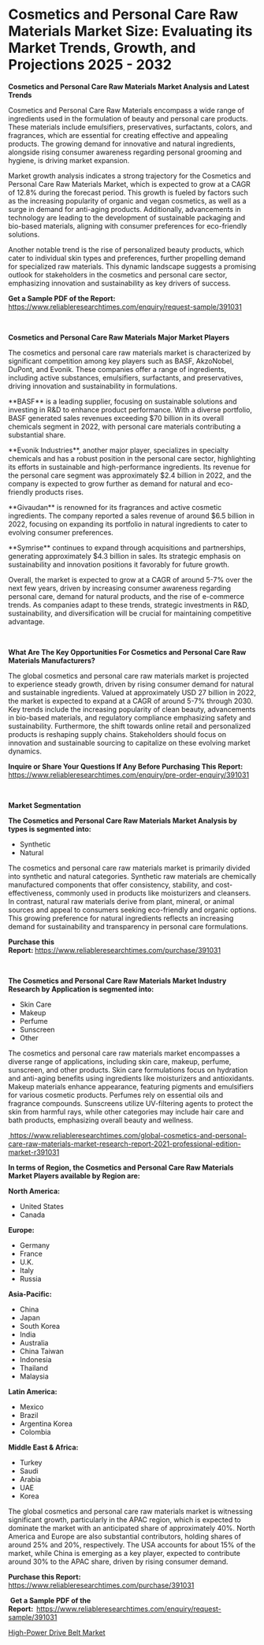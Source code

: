 <p><h1>Cosmetics and Personal Care Raw Materials Market Size: Evaluating its Market Trends, Growth, and Projections 2025 - 2032</h1></p><p><strong>Cosmetics and Personal Care Raw Materials Market Analysis and Latest Trends</strong></p>
<p><p>Cosmetics and Personal Care Raw Materials encompass a wide range of ingredients used in the formulation of beauty and personal care products. These materials include emulsifiers, preservatives, surfactants, colors, and fragrances, which are essential for creating effective and appealing products. The growing demand for innovative and natural ingredients, alongside rising consumer awareness regarding personal grooming and hygiene, is driving market expansion.</p><p>Market growth analysis indicates a strong trajectory for the Cosmetics and Personal Care Raw Materials Market, which is expected to grow at a CAGR of 12.8% during the forecast period. This growth is fueled by factors such as the increasing popularity of organic and vegan cosmetics, as well as a surge in demand for anti-aging products. Additionally, advancements in technology are leading to the development of sustainable packaging and bio-based materials, aligning with consumer preferences for eco-friendly solutions.</p><p>Another notable trend is the rise of personalized beauty products, which cater to individual skin types and preferences, further propelling demand for specialized raw materials. This dynamic landscape suggests a promising outlook for stakeholders in the cosmetics and personal care sector, emphasizing innovation and sustainability as key drivers of success.</p></p>
<p><strong>Get a Sample PDF of the Report:&nbsp;</strong> <a href="https://www.reliableresearchtimes.com/enquiry/request-sample/391031?utm_campaign=3063&utm_medium=2&utm_source=Github&utm_content=ia&utm_term=29032025&utm_id=cosmetics-and-personal-care-raw-materials">https://www.reliableresearchtimes.com/enquiry/request-sample/391031</a></p>
<p>&nbsp;</p>
<p><strong>Cosmetics and Personal Care Raw Materials Major Market Players</strong></p>
<p><p>The cosmetics and personal care raw materials market is characterized by significant competition among key players such as BASF, AkzoNobel, DuPont, and Evonik. These companies offer a range of ingredients, including active substances, emulsifiers, surfactants, and preservatives, driving innovation and sustainability in formulations.</p><p>**BASF** is a leading supplier, focusing on sustainable solutions and investing in R&D to enhance product performance. With a diverse portfolio, BASF generated sales revenues exceeding $70 billion in its overall chemicals segment in 2022, with personal care materials contributing a substantial share.</p><p>**Evonik Industries**, another major player, specializes in specialty chemicals and has a robust position in the personal care sector, highlighting its efforts in sustainable and high-performance ingredients. Its revenue for the personal care segment was approximately $2.4 billion in 2022, and the company is expected to grow further as demand for natural and eco-friendly products rises.</p><p>**Givaudan** is renowned for its fragrances and active cosmetic ingredients. The company reported a sales revenue of around $6.5 billion in 2022, focusing on expanding its portfolio in natural ingredients to cater to evolving consumer preferences. </p><p>**Symrise** continues to expand through acquisitions and partnerships, generating approximately $4.3 billion in sales. Its strategic emphasis on sustainability and innovation positions it favorably for future growth. </p><p>Overall, the market is expected to grow at a CAGR of around 5-7% over the next few years, driven by increasing consumer awareness regarding personal care, demand for natural products, and the rise of e-commerce trends. As companies adapt to these trends, strategic investments in R&D, sustainability, and diversification will be crucial for maintaining competitive advantage.</p></p>
<p>&nbsp;</p>
<p><strong>What Are The Key Opportunities For Cosmetics and Personal Care Raw Materials Manufacturers?</strong></p>
<p><p>The global cosmetics and personal care raw materials market is projected to experience steady growth, driven by rising consumer demand for natural and sustainable ingredients. Valued at approximately USD 27 billion in 2022, the market is expected to expand at a CAGR of around 5-7% through 2030. Key trends include the increasing popularity of clean beauty, advancements in bio-based materials, and regulatory compliance emphasizing safety and sustainability. Furthermore, the shift towards online retail and personalized products is reshaping supply chains. Stakeholders should focus on innovation and sustainable sourcing to capitalize on these evolving market dynamics.</p></p>
<p><strong>Inquire or Share Your Questions If Any Before Purchasing This Report:</strong> <a href="https://www.reliableresearchtimes.com/enquiry/pre-order-enquiry/391031?utm_campaign=3063&utm_medium=2&utm_source=Github&utm_content=ia&utm_term=29032025&utm_id=cosmetics-and-personal-care-raw-materials">https://www.reliableresearchtimes.com/enquiry/pre-order-enquiry/391031</a></p>
<p>&nbsp;</p>
<p><strong>Market Segmentation</strong></p>
<p><strong>The Cosmetics and Personal Care Raw Materials Market Analysis by types is segmented into:</strong></p>
<p><ul><li>Synthetic</li><li>Natural</li></ul></p>
<p><p>The cosmetics and personal care raw materials market is primarily divided into synthetic and natural categories. Synthetic raw materials are chemically manufactured components that offer consistency, stability, and cost-effectiveness, commonly used in products like moisturizers and cleansers. In contrast, natural raw materials derive from plant, mineral, or animal sources and appeal to consumers seeking eco-friendly and organic options. This growing preference for natural ingredients reflects an increasing demand for sustainability and transparency in personal care formulations.</p></p>
<p><strong>Purchase this Report:&nbsp;</strong><a href="https://www.reliableresearchtimes.com/purchase/391031?utm_campaign=3063&utm_medium=2&utm_source=Github&utm_content=ia&utm_term=29032025&utm_id=cosmetics-and-personal-care-raw-materials">https://www.reliableresearchtimes.com/purchase/391031</a></p>
<p>&nbsp;</p>
<p><strong>The Cosmetics and Personal Care Raw Materials Market Industry Research by Application is segmented into:</strong></p>
<p><ul><li>Skin Care</li><li>Makeup</li><li>Perfume</li><li>Sunscreen</li><li>Other</li></ul></p>
<p><p>The cosmetics and personal care raw materials market encompasses a diverse range of applications, including skin care, makeup, perfume, sunscreen, and other products. Skin care formulations focus on hydration and anti-aging benefits using ingredients like moisturizers and antioxidants. Makeup materials enhance appearance, featuring pigments and emulsifiers for various cosmetic products. Perfumes rely on essential oils and fragrance compounds. Sunscreens utilize UV-filtering agents to protect the skin from harmful rays, while other categories may include hair care and bath products, emphasizing overall beauty and wellness.</p></p>
<p><a href="https://www.reliableresearchtimes.com/global-cosmetics-and-personal-care-raw-materials-market-research-report-2021-professional-edition-market-r391031?utm_campaign=3063&utm_medium=2&utm_source=Github&utm_content=ia&utm_term=29032025&utm_id=cosmetics-and-personal-care-raw-materials">&nbsp;https://www.reliableresearchtimes.com/global-cosmetics-and-personal-care-raw-materials-market-research-report-2021-professional-edition-market-r391031</a></p>
<p><strong>In terms of Region, the Cosmetics and Personal Care Raw Materials Market Players available by Region are:</strong></p>
<p>
    <p> <strong> North America: </strong>
        <ul>
            <li>United States</li>
            <li>Canada</li>
        </ul>
        </p> 
    <p> <strong> Europe: </strong>
        <ul>
            <li>Germany</li>
            <li>France</li>
            <li>U.K.</li>
            <li>Italy</li>
            <li>Russia</li>
        </ul>
        </p> 
    <p> <strong> Asia-Pacific: </strong>
        <ul>
            <li>China</li>
            <li>Japan</li>
            <li>South Korea</li>
            <li>India</li>
            <li>Australia</li>
            <li>China Taiwan</li>
            <li>Indonesia</li>
            <li>Thailand</li>
            <li>Malaysia</li>
        </ul>
        </p> 
    <p> <strong> Latin America: </strong>
        <ul>
            <li>Mexico</li>
            <li>Brazil</li>
            <li>Argentina Korea</li>
            <li>Colombia</li>
        </ul>
        </p> 
    <p> <strong> Middle East & Africa: </strong>
        <ul>
            <li>Turkey</li>
            <li>Saudi</li>
            <li>Arabia</li>
            <li>UAE</li>
            <li>Korea</li>
        </ul>
    </p>
    </p>
<p><p>The global cosmetics and personal care raw materials market is witnessing significant growth, particularly in the APAC region, which is expected to dominate the market with an anticipated share of approximately 40%. North America and Europe are also substantial contributors, holding shares of around 25% and 20%, respectively. The USA accounts for about 15% of the market, while China is emerging as a key player, expected to contribute around 30% to the APAC share, driven by rising consumer demand.</p></p>
<p><strong>Purchase this Report: </strong><a href="https://www.reliableresearchtimes.com/purchase/391031?utm_campaign=3063&utm_medium=2&utm_source=Github&utm_content=ia&utm_term=29032025&utm_id=cosmetics-and-personal-care-raw-materials">https://www.reliableresearchtimes.com/purchase/391031</a></p>
<p>&nbsp;<strong>Get a Sample PDF of the Report:&nbsp;&nbsp;</strong><a href="https://www.reliableresearchtimes.com/enquiry/request-sample/391031?utm_campaign=3063&utm_medium=2&utm_source=Github&utm_content=ia&utm_term=29032025&utm_id=cosmetics-and-personal-care-raw-materials">https://www.reliableresearchtimes.com/enquiry/request-sample/391031</a></p>
<p><strong></strong></p>
<p><p><a href="https://github.com/jhamygunler/Market-Research-Report-List-1/blob/main/high-power-drive-belt-market.md?utm_campaign=3063&utm_medium=2&utm_source=Github&utm_content=ia&utm_term=29032025&utm_id=cosmetics-and-personal-care-raw-materials">High-Power Drive Belt Market</a></p></p>
